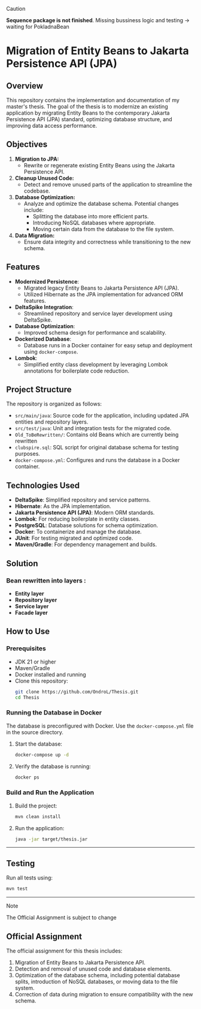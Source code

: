 > [!CAUTION]
> **Sequence package is not finished**. Missing bussiness logic and testing -> waiting for PokladnaBean 

# Migration of Entity Beans to Jakarta Persistence API (JPA)

## Overview
This repository contains the implementation and documentation of my master's thesis. The goal of the thesis is to modernize an existing application by migrating Entity Beans to the contemporary Jakarta Persistence API (JPA) standard, optimizing database structure, and improving data access performance.

## Objectives
1. **Migration to JPA:**
    - Rewrite or regenerate existing Entity Beans using the Jakarta Persistence API.
2. **Cleanup Unused Code:**
    - Detect and remove unused parts of the application to streamline the codebase.
3. **Database Optimization:**
    - Analyze and optimize the database schema. Potential changes include:
      - Splitting the database into more efficient parts.
      - Introducing NoSQL databases where appropriate.
      - Moving certain data from the database to the file system.
4. **Data Migration:**
    - Ensure data integrity and correctness while transitioning to the new schema.

## Features

- **Modernized Persistence**:
    - Migrated legacy Entity Beans to Jakarta Persistence API (JPA).
    - Utilized Hibernate as the JPA implementation for advanced ORM features.
- **DeltaSpike Integration**:
    - Streamlined repository and service layer development using DeltaSpike.
- **Database Optimization**:
    - Improved schema design for performance and scalability.
- **Dockerized Database**:
    - Database runs in a Docker container for easy setup and deployment using `docker-compose`.
- **Lombok**:
    - Simplified entity class development by leveraging Lombok annotations for boilerplate code reduction.

## Project Structure

The repository is organized as follows:
- `src/main/java`: Source code for the application, including updated JPA entities and repository layers.
- `src/test/java`: Unit and integration tests for the migrated code.
- `Old_ToBeRewritten/`: Contains old Beans which are currently being rewritten
- `clubspire.sql`: SQL script for original database schema for testing purposes.
- `docker-compose.yml`: Configures and runs the database in a Docker container.

## Technologies Used

- **DeltaSpike**: Simplified repository and service patterns.
- **Hibernate**: As the JPA implementation.
- **Jakarta Persistence API (JPA)**: Modern ORM standards.
- **Lombok**: For reducing boilerplate in entity classes.
- **PostgreSQL**: Database solutions for schema optimization.
- **Docker**: To containerize and manage the database.
- **JUnit**: For testing migrated and optimized code.
- **Maven/Gradle**: For dependency management and builds.

## Solution

### Bean rewritten into layers :
- **Entity layer**
- **Repository layer**
- **Service layer**
- **Facade layer**


## How to Use

### Prerequisites

- JDK 21 or higher
- Maven/Gradle
- Docker installed and running
- Clone this repository:
  ```bash
  git clone https://github.com/OndroL/Thesis.git
  cd Thesis
  ```

### Running the Database in Docker
The database is preconfigured with Docker. Use the `docker-compose.yml` file in the source directory.

1. Start the database:
   ```bash
   docker-compose up -d
   ```

2. Verify the database is running:
   ```bash
   docker ps
   ```

### Build and Run the Application

1. Build the project:
   ```bash
   mvn clean install
   ```

2. Run the application:
   ```bash
   java -jar target/thesis.jar
   ```

---

## Testing

Run all tests using:
```bash
mvn test
```


---

> [!NOTE]
> The Official Assignment is subject to change

## Official Assignment

The official assignment for this thesis includes:
1. Migration of Entity Beans to Jakarta Persistence API.
2. Detection and removal of unused code and database elements.
3. Optimization of the database schema, including potential database splits, introduction of NoSQL databases, or moving data to the file system.
4. Correction of data during migration to ensure compatibility with the new schema.
